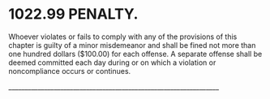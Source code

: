1022.99 PENALTY.
================

Whoever violates or fails to comply with any of the provisions of this
chapter is guilty of a minor misdemeanor and shall be fined not more
than one hundred dollars ($100.00) for each offense. A separate offense
shall be deemed committed each day during or on which a violation or
noncompliance occurs or continues.

\_\_\_\_\_\_\_\_\_\_\_\_\_\_\_\_\_\_\_\_\_\_\_\_\_\_\_\_\_\_\_\_\_\_\_\_\_\_\_\_\_\_\_\_\_\_\_\_\_\_\_\_\_\_\_\_\_\_\_\_\_\_\_\_\_
